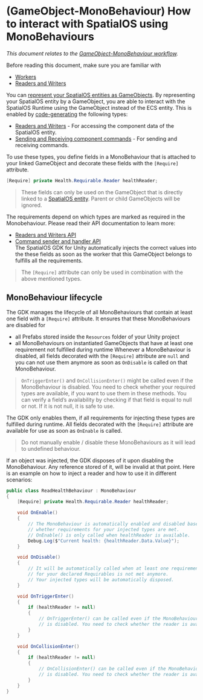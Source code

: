 [//]: # (Doc of docs reference 5.2)
[//]: # (TODO - tech writer review)
# (GameObject-MonoBehaviour) How to interact with SpatialOS using MonoBehaviours
_This document relates to the [GameObject-MonoBehaviour workflow]({{urlRoot}}/content/intro-workflows-spos-entities)._

Before reading this document, make sure you are familiar with
  * [Workers]({{urlRoot}}/content/workers/workers-in-the-gdk)
  * [Readers and Writers]({{urlRoot}}/content/gameobject/readers-writers)

You can [represent your SpatialOS entities as GameObjects]({{urlRoot}}/content/gameobject/linking-spos-entities-gameobjects).
By representing your SpatialOS entity by a GameObject, you are able to interact with the SpatialOS Runtime using the GameObject instead of the ECS entity.
This is enabled by [code-generating]({{urlRoot}}/content/code-generator) the following types:
 * [Readers and Writers]({{urlRoot}}/content/gameobject/readers-writers) - For accessing the component data of the SpatialOS entity.
 * [Sending and Receiving component commands]({{urlRoot}}/content/gameobject/sending-receiving-commands) - For sending and receiving commands.

To use these types, you define fields in a MonoBehaviour that is attached to
your linked GameObject and decorate these fields with the `[Require]` attribute.

```csharp
[Require] private Health.Requirable.Reader healthReader;
```

> These fields can only be used on the GameObject that is directly linked to a [SpatialOS entity]({{urlRoot}}/content/glossary#spatialos-entity).
Parent or child GameObjects will be ignored.

The requirements depend on which types are marked as required in the Monobehaviour. Please read their API documentation to learn more:
  * [Readers and Writers API]({{urlRoot}}/content/gameobject/readers-writers)
  * [Command sender and handler API]({{urlRoot}}/content/gameobject/sending-receiving-commands)<br/>
The SpatialOS GDK for Unity automatically injects the correct values into the these fields
as soon as the worker that this GameObject belongs to fulfills all the requirements.


> The `[Require]` attribute can only be used in combination with the above mentioned types.

## MonoBehaviour lifecycle
The GDK manages the lifecycle of all MonoBehaviours that contain at least
one field with a `[Require]` attribute. It ensures that these MonoBehaviours are disabled for
  * all Prefabs stored inside the `Resources` folder of your Unity project
  * all MonoBehaviours on instantiated GameObjects that have at least one requirement not fulfilled during runtime
Whenever a MonoBehaviour is disabled, all fields decorated with the `[Require]` attribute are `null` and you can not use them anymore as soon as `OnDisable` is called on that MonoBehaviour.

>  `OnTriggerEnter()` and `OnCollisionEnter()` might be called even if the MonoBehaviour is disabled. You need to check whether your required types are available, if you want to use them in these methods. You can verify a field’s availability by checking if that field is equal to null or not. If it is not null, it is safe to use.

The GDK only enables them, if all requirements for injecting these types are fulfilled during runtime. All fields decorated with the `[Require]` attribute are available for use as soon as `OnEnable` is called.  

> Do not manually enable / disable these MonoBehaviours as it will lead to undefined behaviour.

If an object was injected, the GDK disposes of it upon disabling the MonoBehaviour. Any reference stored of it, will be invalid at that point.
Here is an example on how to inject a reader and how to use it in different scenarios:

```csharp
public class ReadHealthBehaviour : MonoBehaviour
{
	[Require] private Health.Requirable.Reader healthReader;

	void OnEnable()
	{
    	// The MonoBehaviour is automatically enabled and disabled based on
    	// whether requirements for your injected types are met.
    	// OnEnable() is only called when healthReader is available.
    	Debug.Log($"Current health: {healthReader.Data.Value}");
	}

	void OnDisable()
	{
    	// It will be automatically called when at least one requirements
    	// for your declared Requirables is not met anymore.
    	// Your injected types will be automatically disposed.
	}

	void OnTriggerEnter()
	{
    	if (healthReader != null)
    	{
        	// OnTriggerEnter() can be called even if the MonoBehaviour
        	// is disabled. You need to check whether the reader is available.
    	}
	}

	void OnCollisionEnter()
	{
    	if (healthReader != null)
    	{
        	// OnCollisionEnter() can be called even if the MonoBehaviour
        	// is disabled. You need to check whether the reader is available.
    	}
	}
}
```
